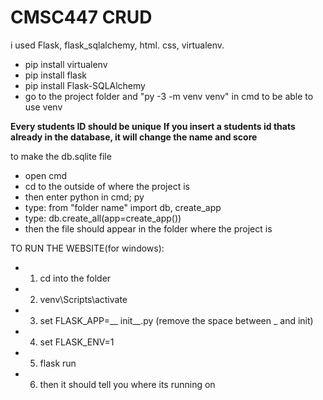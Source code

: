 # CMSC447 CRUD
i used Flask, flask_sqlalchemy, html. css, virtualenv.
* pip install virtualenv
* pip install flask
* pip install Flask-SQLAlchemy
* go to the project folder and "py -3 -m venv venv" in cmd to be able to use venv

**Every students ID should be unique**
**If you insert a students id thats already in the database, it will change the name and score**


to make the db.sqlite file
* open cmd
* cd to the outside of where the project is
* then enter python in cmd; py
* type: from "folder name" import db, create_app
* type: db.create_all(app=create_app())
* then the file should appear in the folder where the project is 

TO RUN THE WEBSITE(for windows):
* 1) cd into the folder
* 2) venv\Scripts\activate
* 3) set FLASK_APP=__ init__.py (remove the space between _ and init)
* 4) set FLASK_ENV=1
* 5) flask run
* 6) then it should tell you where its running on
